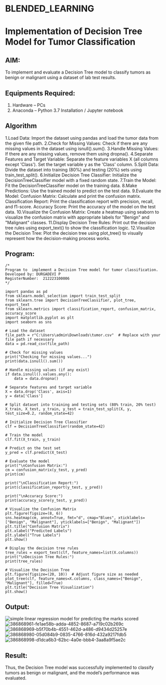 # BLENDED_LEARNING
# Implementation of Decision Tree Model for Tumor Classification

## AIM:
To implement and evaluate a Decision Tree model to classify tumors as benign or malignant using a dataset of lab test results.

## Equipments Required:
1. Hardware – PCs
2. Anaconda – Python 3.7 Installation / Jupyter notebook

## Algorithm
1.Load Data: Import the dataset using pandas and load the tumor data from the given file path.
2.Check for Missing Values: Check if there are any missing values in the dataset using isnull().sum().
3.Handle Missing Values: If there are any missing values, remove them using dropna().
4.Separate Features and Target Variable: 
       Separate the feature variables X (all columns except 'Class').
       Set the target variable y as the 'Class' column.
5.Split Data: Divide the dataset into training (80%) and testing (20%) sets using train_test_split().
6.Initialize Decision Tree Classifier: Initialize the DecisionTreeClassifier model with a fixed random state.
7.Train the Model: Fit the DecisionTreeClassifier model on the training data.
8.Make Predictions: Use the trained model to predict on the test data.
9.Evaluate the Model:
      Confusion Matrix: Calculate and print the confusion matrix.
      Classification Report: Print the classification report with precision, recall, and f1-score.
      Accuracy Score: Print the accuracy of the model on the test data.
10.Visualize the Confusion Matrix: Create a heatmap using seaborn to visualize the confusion matrix with appropriate labels for "Benign" and "Malignant" classes.
11.Display Decision Tree Rules: Print out the decision tree rules using export_text() to show the classification logic.
12.Visualize the Decision Tree: Plot the decision tree using plot_tree() to visually represent how the decision-making process works.
## Program:
```
/*
Program to  implement a Decision Tree model for tumor classification.
Developed by: DURGADEVI P
RegisterNumber:  212223100006
*/

import pandas as pd
from sklearn.model_selection import train_test_split
from sklearn.tree import DecisionTreeClassifier, plot_tree, export_text
from sklearn.metrics import classification_report, confusion_matrix, accuracy_score
import matplotlib.pyplot as plt
import seaborn as sns

# Load the dataset
file_path = r"C:\Users\admin\Downloads\tumor.csv"  # Replace with your file path if necessary
data = pd.read_csv(file_path)

# Check for missing values
print("Checking for missing values...")
print(data.isnull().sum())

# Handle missing values (if any exist)
if data.isnull().values.any():
    data = data.dropna()

# Separate features and target variable
X = data.drop('Class', axis=1)
y = data['Class']

# Split dataset into training and testing sets (80% train, 20% test)
X_train, X_test, y_train, y_test = train_test_split(X, y, test_size=0.2, random_state=42)

# Initialize Decision Tree Classifier
clf = DecisionTreeClassifier(random_state=42)

# Train the model
clf.fit(X_train, y_train)

# Predict on the test set
y_pred = clf.predict(X_test)

# Evaluate the model
print("\nConfusion Matrix:")
cm = confusion_matrix(y_test, y_pred)
print(cm)

print("\nClassification Report:")
print(classification_report(y_test, y_pred))

print("\nAccuracy Score:")
print(accuracy_score(y_test, y_pred))

# Visualize the Confusion Matrix
plt.figure(figsize=(8, 6))
sns.heatmap(cm, annot=True, fmt="d", cmap="Blues", xticklabels=["Benign", "Malignant"], yticklabels=["Benign", "Malignant"])
plt.title("Confusion Matrix")
plt.xlabel("Predicted Labels")
plt.ylabel("True Labels")
plt.show()

# Display the decision tree rules
tree_rules = export_text(clf, feature_names=list(X.columns))
print("\nDecision Tree Rules:")
print(tree_rules)

# Visualize the Decision Tree
plt.figure(figsize=(20, 10))  # Adjust figure size as needed
plot_tree(clf, feature_names=X.columns, class_names=["Benign", "Malignant"], filled=True)
plt.title("Decision Tree Visualization")
plt.show()
```

## Output:
![simple linear regression model for predicting the marks scored](sam.png)
![386868961-fe1ae58b-adda-4852-8687-a719c02b269c](https://github.com/user-attachments/assets/d001e75a-4164-473b-b099-6f7db0bcaaa4)
![386868969-b5f70b4b-4551-462d-a486-d9434d25257e](https://github.com/user-attachments/assets/95b9bc6d-0ce6-4653-aa45-e50105198a43)
![386868980-05d084b9-0835-4766-816d-432a9217fdb5](https://github.com/user-attachments/assets/42678b99-2f81-4472-bc00-7fb1029254e5)
![386868998-d1dca6b3-62bc-4a0e-bbb4-3aa8a9f5ae2c](https://github.com/user-attachments/assets/6a6da79f-3615-444c-8349-32c6b5f25b4d)


## Result:
Thus, the Decision Tree model was successfully implemented to classify tumors as benign or malignant, and the model’s performance was evaluated.

